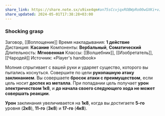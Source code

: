 ```yaml
---
share_link: https://share.note.sx/u9ixe4qm#an75sCcvjqxROBWpRo00wGXKi+vJ5lNABAmkXq/XHqM
share_updated: 2024-05-01T17:38:28+03:00
---
```

### Shocking grasp
Заговор, [[Воплощение]]
Время накладывания: **1 действие**
Дистанция: **Касание**
Компоненты: **Вербальный**, **Соматический**
Длительность: **Мгновенная**
Классы: [[Волшебник]], [[Изобретатель]], [[Чародей]]
Источник: «Player's handbook»

Молния спрыгивает с вашей руки и ударяет существо, которого вы пытались коснуться. Совершите по цели **рукопашную атаку заклинанием**. Вы совершаете **бросок атаки с преимуществом**, если цель носит **доспех из металла**. При попадании цель получает **урон электричеством 1к8**, и **до начала своего следующего хода не может совершать реакции**.

**Урон** заклинания увеличивается на **1к8**, когда вы достигаете **5-го** уровня (**2к8**), **11-го** (**3к8**) и **17-го** (**4к8**).